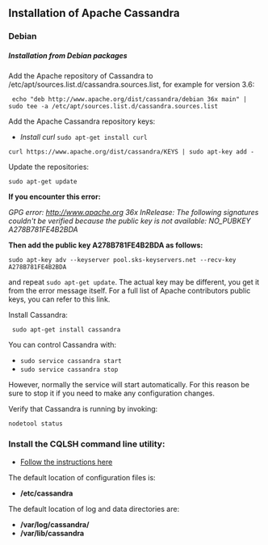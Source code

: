 ## Installation of Apache Cassandra

### Debian

##### Installation from Debian packages
Add the Apache repository of Cassandra to /etc/apt/sources.list.d/cassandra.sources.list, for example for version 3.6:

``` echo "deb http://www.apache.org/dist/cassandra/debian 36x main" | sudo tee -a /etc/apt/sources.list.d/cassandra.sources.list```

Add the Apache Cassandra repository keys:

- *Install curl* ```sudo apt-get install curl```

```curl https://www.apache.org/dist/cassandra/KEYS | sudo apt-key add -```

Update the repositories:

```sudo apt-get update```

**If you encounter this error:**

*GPG error: http://www.apache.org 36x InRelease: The following signatures couldn't be verified because the public key is not available: NO_PUBKEY A278B781FE4B2BDA*

**Then add the public key A278B781FE4B2BDA as follows:**

```sudo apt-key adv --keyserver pool.sks-keyservers.net --recv-key A278B781FE4B2BDA```

and repeat ```sudo apt-get update```. The actual key may be different, you get it from the error message itself. For a full list of Apache contributors public keys, you can refer to this link.

Install Cassandra:

``` sudo apt-get install cassandra```

You can control Cassandra with:

- ```sudo service cassandra start```
- ```sudo service cassandra stop```

However, normally the service will start automatically. For this reason be sure to stop it if you need to make any configuration changes.

Verify that Cassandra is running by invoking:

```nodetool status```

### Install the CQLSH command line utility:

- [Follow the instructions here](cqlsh-interface.md)

The default location of configuration files is:

- **/etc/cassandra**

The default location of log and data directories are:

- **/var/log/cassandra/**
- **/var/lib/cassandra**
